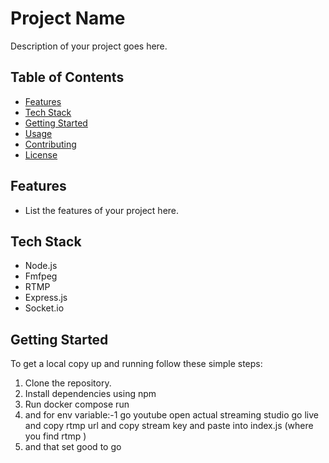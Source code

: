 # Project Name

Description of your project goes here.

## Table of Contents

- [Features](#features)
- [Tech Stack](#tech-stack)
- [Getting Started](#getting-started)
- [Usage](#usage)
- [Contributing](#contributing)
- [License](#license)

## Features

- List the features of your project here.

## Tech Stack

- Node.js
- Fmfpeg
- RTMP
- Express.js
- Socket.io

## Getting Started

To get a local copy up and running follow these simple steps:

1. Clone the repository.
2. Install dependencies using npm
3. Run docker compose run
4. and for env variable:-1 go youtube open actual streaming studio go live and copy rtmp url and copy stream key and paste into index.js (where you find rtmp )
5. and that set good to go



